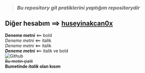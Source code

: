 > ### ***Bu repository git pratiklerini yaptığım repositorydir*** ###
## Diğer hesabım ==> [huseyinakcan0x](https://github.com/huseyinakcan0x) ##
**Deneme metni** <== bold<br/>
*Deneme metni* <== italik<br/>
_Deneme metni_ <== italik<br/>
***Deneme metni*** <== italik ve bold<br/>
![Github](https://cdn.pixabay.com/photo/2013/07/12/19/25/github-154769_1280.png)<br />
~~Bu metin çizili~~<br />
**Bumetinde _italik_ olan kısım**
